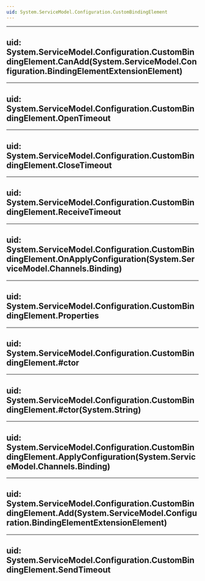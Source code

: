 ```yaml
---
uid: System.ServiceModel.Configuration.CustomBindingElement
---
```


---
uid: System.ServiceModel.Configuration.CustomBindingElement.CanAdd(System.ServiceModel.Configuration.BindingElementExtensionElement)
---

---
uid: System.ServiceModel.Configuration.CustomBindingElement.OpenTimeout
---

---
uid: System.ServiceModel.Configuration.CustomBindingElement.CloseTimeout
---

---
uid: System.ServiceModel.Configuration.CustomBindingElement.ReceiveTimeout
---

---
uid: System.ServiceModel.Configuration.CustomBindingElement.OnApplyConfiguration(System.ServiceModel.Channels.Binding)
---

---
uid: System.ServiceModel.Configuration.CustomBindingElement.Properties
---

---
uid: System.ServiceModel.Configuration.CustomBindingElement.#ctor
---

---
uid: System.ServiceModel.Configuration.CustomBindingElement.#ctor(System.String)
---

---
uid: System.ServiceModel.Configuration.CustomBindingElement.ApplyConfiguration(System.ServiceModel.Channels.Binding)
---

---
uid: System.ServiceModel.Configuration.CustomBindingElement.Add(System.ServiceModel.Configuration.BindingElementExtensionElement)
---

---
uid: System.ServiceModel.Configuration.CustomBindingElement.SendTimeout
---
